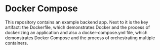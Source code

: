 # Docker Compose

This repository contains an example backend app. Next to it is the key artifact: the Dockerfile, which demonstrates Docker and the process of dockerizing an application and also a docker-compose.yml file, which demonstrates Docker Compose and the process of orchestrating multiple containers.
